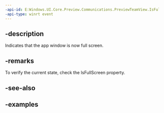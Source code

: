 ```yaml
---
-api-id: E:Windows.UI.Core.Preview.Communications.PreviewTeamView.IsFullScreenChanged
-api-type: winrt event
---
```


## -description
Indicates that the app window is now full screen.

## -remarks
To verify the current state, check the IsFullScreen property.

## -see-also

## -examples

